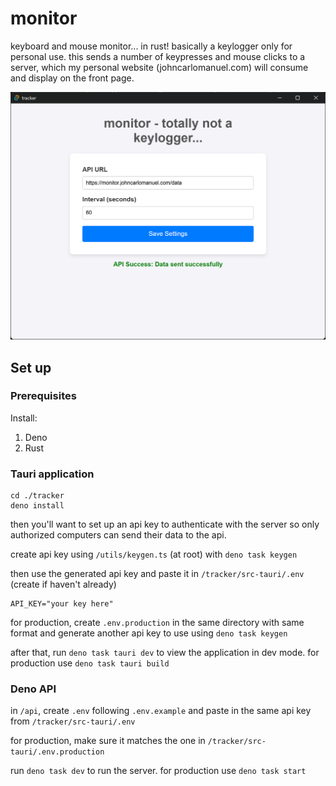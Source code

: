 # monitor

keyboard and mouse monitor... in rust! basically a keylogger only for personal use. this sends a number of keypresses and mouse clicks to a server, which my personal website (johncarlomanuel.com) will consume and display on the front page. 

![monitor application window](.github\0.png)

## Set up

### Prerequisites

Install:
1. Deno
2. Rust

### Tauri application

```
cd ./tracker
deno install 
```

then you'll want to set up an api key to authenticate with the server so only authorized computers can send their data to the api.

create api key using `/utils/keygen.ts` (at root) with `deno task keygen`

then use the generated api key and paste it in `/tracker/src-tauri/.env` (create if haven't already)

```
API_KEY="your key here"
```

for production, create `.env.production` in the same directory with same format and generate another api key to use using `deno task keygen`

after that, run `deno task tauri dev` to view the application in dev mode. for production use `deno task tauri build`

### Deno API

in `/api`, create `.env` following `.env.example` and paste in the same api key from `/tracker/src-tauri/.env`

for production, make sure it matches the one in `/tracker/src-tauri/.env.production`

run `deno task dev` to run the server. 
for production use `deno task start`